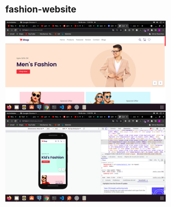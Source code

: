 # fashion-website

<img src='https://github.com/Josimar-Victoria/fashion-website/blob/main/image/Captura%20de%20pantalla%20de%202021-11-18%2013-39-18.png?raw=true' alt='img' />
<img src='https://github.com/Josimar-Victoria/fashion-website/blob/main/image/Captura%20de%20pantalla%20de%202021-11-18%2013-39-35.png?raw=true' alt='img' />
